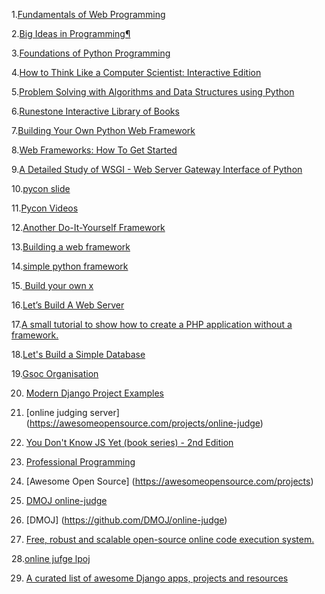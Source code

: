 1.[Fundamentals of Web Programming](https://runestone.academy/runestone/books/published/webfundamentals/index.html)

2.[Big Ideas in Programming¶](https://runestone.academy/runestone/books/published/StudentCSP/index.html)

3.[Foundations of Python Programming](https://runestone.academy/runestone/books/published/fopp/index.html)

4.[How to Think Like a Computer Scientist: Interactive Edition](https://runestone.academy/runestone/books/published/thinkcspy/index.html)

5.[Problem Solving with Algorithms and Data Structures using Python](https://runestone.academy/runestone/books/published/pythonds/index.html)


6.[Runestone Interactive Library of Books](https://runestone.academy/runestone/books/)

7.[Building Your Own Python Web Framework](https://testdriven.io/courses/python-web-framework/)

8.[Web Frameworks: How To Get Started](https://djangostars.com/blog/what-is-a-web-framework/)

9.[A Detailed Study of WSGI - Web Server Gateway Interface of Python](https://www.cabotsolutions.com/2017/11/a-detailed-study-of-wsgi-web-server-gateway-interface-of-python)

10.[pycon slide](https://speakerdeck.com/pycon2017)

11.[Pycon Videos](https://www.youtube.com/watch?v=7kwnjoAJ2HQ)

12.[Another Do-It-Yourself Framework](https://docs.pylonsproject.org/projects/webob/en/stable/do-it-yourself.html)

13.[Building a web framework](https://astaxie.gitbooks.io/build-web-application-with-golang/en/13.0.html)

14.[simple python framework](https://mattscodecave.com/posts/simple-python-framework-from-scratch.html)

15.[ Build your own x](https://github.com/danistefanovic/build-your-own-x)

16.[Let’s Build A Web Server](https://ruslanspivak.com/lsbaws-part2/)

17.[A small tutorial to show how to create a PHP application without a framework.](https://github.com/PatrickLouys/no-framework-tutorial)

18.[Let's Build a Simple Database](https://cstack.github.io/db_tutorial/)

19.[Gsoc Organisation](http://www.scorelab.org/gsoc-2019/)

20. [Modern Django Project Examples](https://dev.to/omenapps/modern-django-project-examples-58mm)

21. [online judging server] (https://awesomeopensource.com/projects/online-judge)

22. [You Don't Know JS Yet (book series) - 2nd Edition](https://github.com/getify/You-Dont-Know-JS)

23. [Professional Programming](https://awesomeopensource.com/project/charlax/professional-programming#algorithm-and-data-structures)

24. [Awesome Open Source] (https://awesomeopensource.com/projects)

25. [DMOJ online-judge](https://awesomeopensource.com/project/DMOJ/online-judge)

26. [DMOJ] (https://github.com/DMOJ/online-judge)

27. [Free, robust and scalable open-source online code execution system.](https://awesomeopensource.com/project/judge0/api)

28.[online jufge lpoj](https://awesomeopensource.com/project/Linzecong/LPOJ)

29. [A curated list of awesome Django apps, projects and resources](https://github.com/ad-m/awesome-django)
